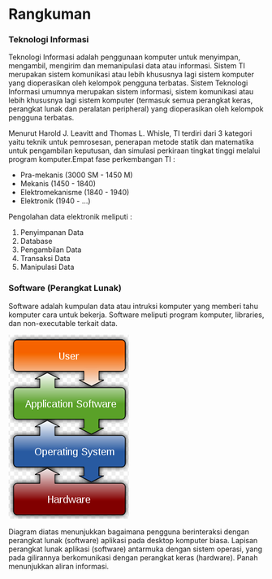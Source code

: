 # Rangkuman #

### Teknologi Informasi ###
Teknologi Informasi adalah penggunaan komputer untuk menyimpan, mengambil, mengirim dan memanipulasi data atau informasi. Sistem TI merupakan sistem komunikasi atau lebih khususnya lagi sistem komputer yang dioperasikan oleh kelompok pengguna terbatas. Sistem Teknologi Informasi umumnya merupakan sistem informasi, sistem komunikasi atau lebih khususnya lagi sistem komputer (termasuk semua perangkat keras, perangkat lunak dan peralatan peripheral) yang dioperasikan oleh kelompok pengguna terbatas.

Menurut Harold J. Leavitt and Thomas L. Whisle, TI terdiri dari 3 kategori yaitu teknik untuk pemrosesan, penerapan metode statik dan matematika untuk pengambilan keputusan, dan simulasi perkiraan tingkat tinggi melalui program komputer.Empat fase perkembangan TI : 
- Pra-mekanis (3000 SM - 1450 M)
- Mekanis (1450 - 1840)
- Elektromekanisme (1840 - 1940)
- Elektronik (1940 - ...)


Pengolahan data elektronik meliputi :
1. Penyimpanan Data
2. Database
3. Pengambilan Data
4. Transaksi Data
5. Manipulasi Data

### Software (Perangkat Lunak) ###
Software adalah kumpulan data atau intruksi komputer yang memberi tahu komputer cara untuk bekerja. Software meliputi program komputer, libraries, dan non-executable terkait data.

![wawasan](https://github.com/MegaOktavian/rhymes/blob/master/Wawasan/Gambar01.PNG)

Diagram diatas menunjukkan bagaimana pengguna berinteraksi dengan perangkat lunak (software) aplikasi pada desktop komputer biasa. Lapisan perangkat lunak aplikasi (software) antarmuka dengan sistem operasi, yang pada gilirannya berkomunikasi dengan perangkat keras (hardware). Panah menunjukkan aliran informasi.

